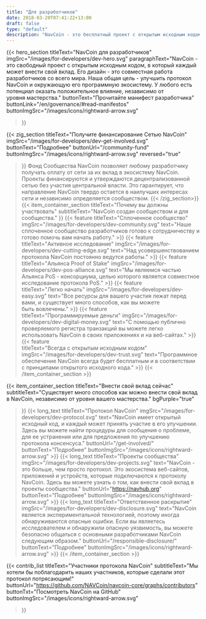 ```yaml
---
title: "Для разработчиков"
date: 2018-03-20T07:41:22+13:00
draft: false
type: "default"
description: "NavCoin - это бесплатный проект с открытым исходным кодом, в который каждый может внести свой вклад. Его дизайн - это совместная работа разработчиков со всего мира."
---
```

<script src="https://ajax.googleapis.com/ajax/libs/jquery/3.3.1/jquery.min.js"></script>
{{< hero_section
titleText="NavCoin для разработчиков"
imgSrc="/images/for-developers/dev-hero.svg"
paragraphText="NavCoin - это свободный проект с открытым исходным кодом, в который каждый может внести свой вклад. Его дизайн - это совместная работа разработчиков со всего мира. Наша общая цель - улучшить протокол NavCoin и окружающую его программную экосистему. У любого есть потенциал оказать положительное влияние, независимо от уровня&nbsp;мастерства."
buttonText="Прочитайте манифест разработчика"
buttonLink="/en/governance/#read-manifestos"
buttonImgSrc="/images/icons/rightward-arrow.svg"
>}}

{{< zig_section
titleText="Получите финансирование Сетью&nbsp;NavCoin"
imgSrc="/images/for-developers/dev-get-involved.svg"
buttonText="Подробнее"
buttonUrl="/community-fund"
buttonImgSrc="/images/icons/rightward-arrow.svg"
reversed="true"
>}}
Фонд Сообщества NavCoin позволяет любому разработчику получать оплату от сети за их вклад в экосистему NavCoin. Проекты финансируются и утверждаются децентрализованной сетью без участия центральной власти. Это гарантирует, что направление NavCoin твердо остается в наилучших интересах сети и независимо определяется&nbsp;сообществом.
{{< /zig_section>}}
{{< item_container_section 
    titleText="Почему вы должны участвовать"
    subtitleText="NavCoin создан сообществом и для сообщества."
>}}
    {{< feature 
        titleText="Сплоченное сообщество"
        imgSrc="/images/for-developers/dev-community.svg"
        text="Наше сплоченное сообщество разработчиков готово к сотрудничеству и готово помочь вам начать&nbsp;работу."
    >}}
    {{< feature 
        titleText="Активное исследование"
        imgSrc="/images/for-developers/dev-cutting-edge.svg"
        text="Над усовершенствованием протокола NavCoin постоянно ведутся&nbsp;работы."
    >}}
    {{< feature                 
        titleText="Альянса Proof of Stake"
        imgSrc="/images/for-developers/dev-pos-alliance.svg"
        text="Мы являемся частью Альянса PoS - консорциума, целью которого является совместное исследование протокола&nbsp;PoS."
    >}}
    {{< feature                 
        titleText="Легко начать"
        imgSrc="/images/for-developers/dev-easy.svg"
        text="Все ресурсы для вашего участия лежат перед вами, и существует много способов, как вы можете быть&nbsp;вовлечены."
    >}}
    {{< feature                 
        titleText="Программируемые деньги"
        imgSrc="/images/for-developers/dev-digital-money.svg"
        text="С помощью публично проверяемого регистра транзакций вы можете легко использовать NavCoin в своих приложениях и на&nbsp;веб-сайтах."
    >}}
    {{< feature                 
        titleText="Всегда с открытым исходным кодом"
        imgSrc="/images/for-developers/dev-trust.svg"
        text="Программное обеспечение NavCoin всегда будет бесплатным и в соответствии с принципами открытого исходного&nbsp;кода."
    >}}
{{< /item_container_section >}}

{{< item_container_section 
    titleText="Внести свой вклад сейчас"
    subtitleText="Существует много способов как можно внести свой вклад в NavCoin, независимо от уровня вашего&nbsp;мастерства."
    bgPurple="true"
>}}
    {{< long_text 
        titleText="Протокол NavCoin"
        imgSrc="/images/for-developers/dev-protocol.svg"
        text="NavCoin имеет открытый исходный код, и каждый может принять участие в его улучшении. Здесь вы можете найти процедуры для сообщения о проблеме, для ее устранения или для предложения по улучшению протокола&nbsp;консенсуса."
        buttonUrl="/get-involved/"
        buttonText="Подробнее"
        buttonImgSrc="/images/icons/rightward-arrow.svg"
    >}}
    {{< long_text 
        titleText="Проекты сообщества"
        imgSrc="/images/for-developers/dev-projects.svg"
        text="NavCoin - это больше, чем просто протокол. Это экосистема веб-сайтов, приложений и устройств, которые подключаются к протоколу NavCoin. Здесь вы можете узнать о том, как внести свой вклад в проекты&nbsp;сообщества."
        buttonUrl="https://navhub.org"
        buttonText="Подробнее"
        buttonImgSrc="/images/icons/rightward-arrow.svg"
    >}}
    {{< long_text 
        titleText="Ответственное раскрытие"
        imgSrc="/images/for-developers/dev-disclosure.svg"
        text="NavCoin является экспериментальной технологией, поэтому иногда обнаруживаются опасные ошибки. Если вы являетесь исследователем и обнаружили опасную уязвимость, вы можете безопасно общаться с основными разработчиками NavCoin следующим&nbsp;образом."
        buttonUrl="/responsible-disclosure/"
        buttonText="Подробнее"
        buttonImgSrc="/images/icons/rightward-arrow.svg"
    >}}
{{< /item_container_section >}}

{{< contrib_list
    titleText="Участники протокола NavCoin"
    subtitleText="Мы хотели бы поблагодарить наших участников, которые сделали этот протокол&nbsp;потрясающим!"
    buttonUrl="https://github.com/NAVCoin/navcoin-core/graphs/contributors"
    buttonTxt="Посмотреть NavCoin на GitHub"
    buttonImgSrc="/images/icons/rightward-arrow.svg"
>}}
<script>
$("a[href^='#']").click(function(e) {
	e.preventDefault();
	
	var position = $($(this).attr("href")).offset().top;

	$("body, html").animate({
		scrollTop: position
	} /* speed */ );
});
</script>
